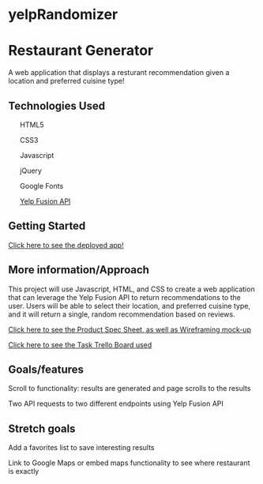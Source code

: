 # yelpRandomizer

<h1>Restaurant Generator</h1>
<p>A web application that displays a resturant recommendation given a location and preferred cuisine type!</p>

<h2>Technologies Used</h2>
<ul>HTML5</ul>
<ul>CSS3</ul>
<ul>Javascript</ul>
<ul>jQuery</ul>
<ul>Google Fonts</ul>
<ul><a href="https://www.yelp.com/developers/documentation/v3/business">Yelp Fusion API</a></ul>

<h2>Getting Started</h2>
<p><a href="http://yelp-restaurant-recommender.herokuapp.com/">Click here to see the deployed app!</a></p>


<h2>More information/Approach</h2>
<p>This project will use Javascript, HTML, and CSS to create a web application that can leverage the Yelp Fusion API to return recommendations to the user. Users will be able to select their location, and preferred cuisine type, and it will return a single, random recommendation based on reviews.</p>

<p><a href="https://docs.google.com/document/d/1p0x2yfeZBttsOtTqJXI26hl-vKYoVHQzhNPEcI2pv_k/edit">Click here to see the Product Spec Sheet, as well as Wireframing mock-up</a></p>



<p><a href="https://trello.com/b/yfcTpTHk/project-unit-1">Click here to see the Task Trello Board used</a></p>
  

<h2>Goals/features</h2>
<p>Scroll to functionality: results are generated and page scrolls to the results</p>
<p>Two API requests to two different endpoints using Yelp Fusion API</p>

<h2>Stretch goals</h2>
<p>Add a favorites list to save interesting results</p>
<p>Link to Google Maps or embed maps functionality to see where restaurant is exactly</p>


  
